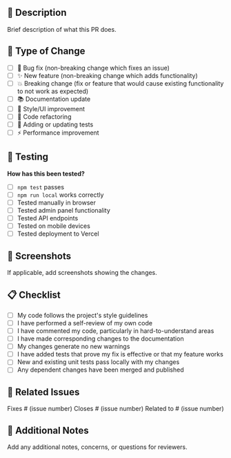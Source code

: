 ## 🎯 Description
Brief description of what this PR does.

## 🔄 Type of Change
- [ ] 🐛 Bug fix (non-breaking change which fixes an issue)
- [ ] ✨ New feature (non-breaking change which adds functionality)
- [ ] 💥 Breaking change (fix or feature that would cause existing functionality to not work as expected)
- [ ] 📚 Documentation update
- [ ] 🎨 Style/UI improvement
- [ ] 🔧 Code refactoring
- [ ] 🧪 Adding or updating tests
- [ ] ⚡ Performance improvement

## 🧪 Testing
**How has this been tested?**
- [ ] `npm test` passes
- [ ] `npm run local` works correctly
- [ ] Tested manually in browser
- [ ] Tested admin panel functionality
- [ ] Tested API endpoints
- [ ] Tested on mobile devices
- [ ] Tested deployment to Vercel

## 📸 Screenshots
If applicable, add screenshots showing the changes.

## 📋 Checklist
- [ ] My code follows the project's style guidelines
- [ ] I have performed a self-review of my own code
- [ ] I have commented my code, particularly in hard-to-understand areas
- [ ] I have made corresponding changes to the documentation
- [ ] My changes generate no new warnings
- [ ] I have added tests that prove my fix is effective or that my feature works
- [ ] New and existing unit tests pass locally with my changes
- [ ] Any dependent changes have been merged and published

## 🔗 Related Issues
Fixes # (issue number)
Closes # (issue number)
Related to # (issue number)

## 💭 Additional Notes
Add any additional notes, concerns, or questions for reviewers.


